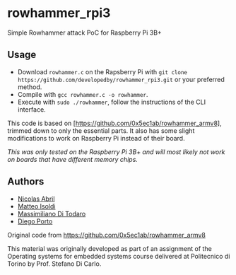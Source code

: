 # rowhammer_rpi3
Simple Rowhammer attack PoC for Raspberry Pi 3B+

## Usage
* Download `rowhammer.c` on the Rapsberry Pi with `git clone https://github.com/developedby/rowhammer_rpi3.git` or your preferred method.
* Compile with `gcc rowhammer.c -o rowhammer`.
* Execute with `sudo ./rowhammer`, follow the instructions of the CLI interface.

This code is based on [https://github.com/0x5ec1ab/rowhammer_armv8], trimmed down to only the essential parts. It also has some slight modifications to work on Raspberry Pi instead of their board.

*This was only tested on the Raspberry Pi 3B+ and will most likely not work on boards that have different memory chips.*

## Authors
* [Nicolas Abril](https://github.com/developedby)
* [Matteo Isoldi](https://github.com/bOhYee)
* [Massimiliano Di Todaro](https://github.com/mditodaro)
* [Diego Porto](https://github.com/akhre)

Original code from https://github.com/0x5ec1ab/rowhammer_armv8

This material was originally developed as part of an assignment of the Operating systems for embedded systems course delivered at Politecnico di Torino by Prof. Stefano Di Carlo.
